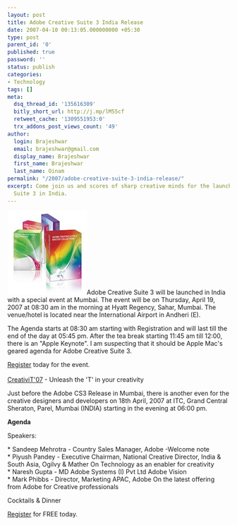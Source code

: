 ```yaml
---
layout: post
title: Adobe Creative Suite 3 India Release
date: 2007-04-10 00:13:05.000000000 +05:30
type: post
parent_id: '0'
published: true
password: ''
status: publish
categories:
- Technology
tags: []
meta:
  dsq_thread_id: '135616309'
  bitly_short_url: http://j.mp/lM55cf
  retweet_cache: '1309551953:0'
  trx_addons_post_views_count: '49'
author:
  login: Brajeshwar
  email: brajeshwar@gmail.com
  display_name: Brajeshwar
  first_name: Brajeshwar
  last_name: Oinam
permalink: "/2007/adobe-creative-suite-3-india-release/"
excerpt: Come join us and scores of sharp creative minds for the launch of Adobe Creative
  Suite 3 in India.
---
```

<p><a href="http://www.adobe.com/creativesuite/"><img src="/static/2007/04/adobe-cs3.jpg" alt="Adobe Creative Suite 3" style="border: 0 none;" /></a>Adobe Creative Suite 3 will be launched in India with a special event at Mumbai. The event will be on Thursday, April 19, 2007 at 08:30 am in the morning at Hyatt Regency, Sahar, Mumbai. The venue/hotel is located near the International Airport in Andheri (E).</p>
<p>The Agenda starts at 08:30 am starting with Registration and will last till the end of the day at 05:45 pm. After the tea break starting 11:45 am till 12:00, there is an "Apple Keynote". I am suspecting that it should be Apple Mac's geared agenda for Adobe Creative Suite 3.</p>
<p><a href="http://events.adobe.co.uk/events/cgi/event.cgi?country=in&amp;eventid=5048">Register</a> today for the event.<br />
<!--more--><br />
<a href="http://events.adobe.co.uk/events/cgi/event.cgi?country=in&amp;eventid=5053">CreativiT'07</a> - Unleash the 'T' in your creativity</p>
<p>Just before the Adobe CS3 Release in Mumbai, there is another even for the creative designers and developers on 18th April, 2007 at ITC, Grand Central Sheraton, Parel, Mumbai (INDIA) starting in the evening at 06:00 pm.</p>
<p><strong>Agenda</strong></p>
<p>Speakers:</p>
<p>* Sandeep Mehrotra - Country Sales Manager, Adobe -Welcome note<br />
* Piyush Pandey - Executive Chairman, National Creative Director, India & South Asia, Ogilvy & Mather On Technology as an enabler for creativity<br />
* Naresh Gupta - MD Adobe Systems (I) Pvt Ltd Adobe Vision<br />
* Mark Phibbs - Director, Marketing APAC, Adobe On the latest offering from Adobe for Creative professionals</p>
<p>Cocktails & Dinner</p>
<p><a href="http://events.adobe.co.uk/events/cgi/register.cgi?country=in&amp;eventid=5053&amp;venueid=5160">Register</a> for FREE today.</p>

